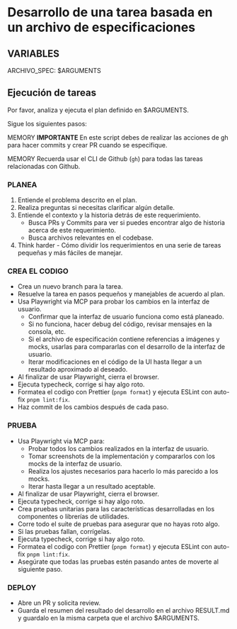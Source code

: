 # Desarrollo de una tarea basada en un archivo de especificaciones

## VARIABLES

ARCHIVO_SPEC: $ARGUMENTS

## Ejecución de tareas

Por favor, analiza y ejecuta el plan definido en $ARGUMENTS.

Sigue los siguientes pasos:

MEMORY **IMPORTANTE** En este script debes de realizar las acciones de gh para hacer commits y crear PR cuando se especifique.

MEMORY Recuerda usar el CLI de Github (`gh`) para todas las tareas relacionadas con Github.

### PLANEA

1. Entiende el problema descrito en el plan.
2. Realiza preguntas si necesitas clarificar algún detalle.
3. Entiende el contexto y la historia detrás de este requerimiento.
   - Busca PRs y Commits para ver si puedes encontrar algo de historia acerca de este requerimiento.
   - Busca archivos relevantes en el codebase.
4. Think harder - Cómo dividir los requerimientos en una serie de tareas pequeñas y más fáciles de manejar.

### CREA EL CODIGO

- Crea un nuevo branch para la tarea.
- Resuelve la tarea en pasos pequeños y manejables de acuerdo al plan.
- Usa Playwright via MCP para probar los cambios en la interfaz de usuario.
  - Confirmar que la interfaz de usuario funciona como está planeado.
  - Si no funciona, hacer debug del código, revisar mensajes en la consola, etc.
  - Si el archivo de especificación contiene referencias a imágenes y mocks, usarlas para compararlas con el desarrollo de la interfaz de usuario.
  - Iterar modificaciones en el código de la UI hasta llegar a un resultado aproximado al deseado.
- Al finalizar de usar Playwright, cierra el browser.
- Ejecuta typecheck, corrige si hay algo roto.
- Formatea el codigo con Prettier (`pnpm format`) y ejecuta ESLint con auto-fix `pnpm lint:fix`.
- Haz commit de los cambios después de cada paso.

### PRUEBA

- Usa Playwright via MCP para:
  - Probar todos los cambios realizados en la interfaz de usuario.
  - Tomar screenshots de la implementación y compararlos con los mocks de la interfaz de usuario.
  - Realiza los ajustes necesarios para hacerlo lo más parecido a los mocks.
  - Iterar hasta llegar a un resultado aceptable.
- Al finalizar de usar Playwright, cierra el browser.
- Ejecuta typecheck, corrige si hay algo roto.
- Crea pruebas unitarias para las características desarrolladas en los componentes o librerías de utilidades.
- Corre todo el suite de pruebas para asegurar que no hayas roto algo.
- Si las pruebas fallan, corrígelas.
- Ejecuta typecheck, corrige si hay algo roto.
- Formatea el codigo con Prettier (`pnpm format`) y ejecuta ESLint con auto-fix `pnpm lint:fix`.
- Asegúrate que todas las pruebas estén pasando antes de moverte al siguiente paso.

### DEPLOY

- Abre un PR y solicita review.
- Guarda el resumen del resultado del desarrollo en el archivo RESULT.md y guardalo en la misma carpeta que el archivo $ARGUMENTS.
